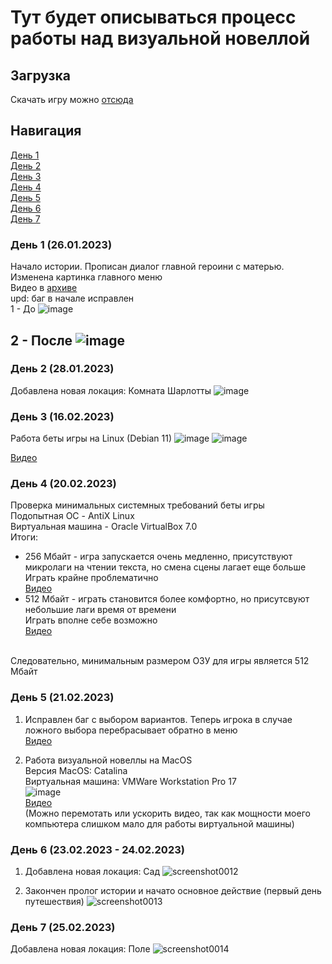 # Тут будет описываться процесс работы над визуальной новеллой
## Загрузка
Скачать игру можно [отсюда](https://github.com/sanyagribanov/7-8-semestres/blob/main/Diplom/Download.md)
## Навигация
[День 1](#день-1-26012023)<br>
[День 2](#день-2-28012023)<br>
[День 3](#день-3-16022023)<br>
[День 4](#день-4-20022023)<br>
[День 5](#день-5-21022023)<br>
[День 6](#день-6-23022023---24022023)<br>
[День 7](#день-7-25022023)

### День 1 (26.01.2023)
Начало истории. Прописан диалог главной героини с матерью. Изменена картинка главного меню<br>
Видео в [архиве](https://github.com/sanyagribanov/7-8-semestres/blob/main/Diplom/26.01.2023.7z)<br>
upd: баг в начале исправлен<br>
1 - До
![image](https://user-images.githubusercontent.com/86486142/214918601-9cc6a4fc-337a-453d-90e2-6552df453315.png)

2 - После
![image](https://user-images.githubusercontent.com/86486142/214918401-a1420bc5-bdf8-4881-a108-22ab5b1b12c0.png)
---
### День 2 (28.01.2023)
Добавлена новая локация: Комната Шарлотты
![image](https://user-images.githubusercontent.com/86486142/215228091-eacafa7a-eba8-4098-8c13-f8f789207b3f.png)
### День 3 (16.02.2023)
Работа беты игры на Linux (Debian 11)
![image](https://user-images.githubusercontent.com/86486142/219447250-c6db463c-bc5a-4b94-aabb-c17195f310ac.png)
![image](https://user-images.githubusercontent.com/86486142/219447264-2bdf2262-01ab-4a78-97b1-9985fd7953ec.png)

[Видео](https://disk.yandex.ru/i/Oh3ii8aSzBGayA)
### День 4 (20.02.2023)
Проверка минимальных системных требований беты игры<br>
Подопытная ОС - AntiX Linux<br>
Виртуальная машина - Oracle VirtualBox 7.0<br>
Итоги:
- 256 Мбайт - игра запускается очень медленно, присутствуют микролаги на чтении текста, но смена сцены лагает еще больше<br>
Играть крайне проблематично<br>
[Видео](https://disk.yandex.ru/i/1uQFJemEQcwn9A)
- 512 Мбайт - играть становится более комфортно, но присутсвуют небольшие лаги время от времени<br>
Играть вполне себе возможно<br>
[Видео](https://disk.yandex.ru/i/ksETU1AFAkWk4g)
<br>
Следовательно, минимальным размером ОЗУ для игры является 512 Мбайт

### День 5 (21.02.2023)

1. Исправлен баг с выбором вариантов. Теперь игрока в случае ложного выбора перебрасывает обратно в меню<br>
[Видео](https://disk.yandex.ru/i/K4tcJbhQZpwiBQ)<br>

2. Работа визуальной новеллы на MacOS<br>
Версия MacOS: Catalina<br>
Виртуальная машина: VMWare Workstation Pro 17<br>
![image](https://user-images.githubusercontent.com/86486142/220372875-80f15a05-343d-4bde-9837-e0318639725b.png)<br>
[Видео](https://disk.yandex.ru/i/FPAAsig8xmfekQ)<br>
(Можно перемотать или ускорить видео, так как мощности моего компьютера слишком мало для работы виртуальной машины)

### День 6 (23.02.2023 - 24.02.2023)
1. Добавлена новая локация: Сад
![screenshot0012](https://user-images.githubusercontent.com/86486142/221037456-5253f3ef-8fca-4855-9770-968ae024799d.png)

2. Закончен пролог истории и начато основное действие (первый день путешествия)
![screenshot0013](https://user-images.githubusercontent.com/86486142/221037576-c500b15a-75d7-4b49-9802-11153635100f.png)

### День 7 (25.02.2023)
Добавлена новая локация: Поле
![screenshot0014](https://user-images.githubusercontent.com/86486142/221304460-0033c419-ea0f-4a09-ad1e-5d4455e5dd0f.png)
